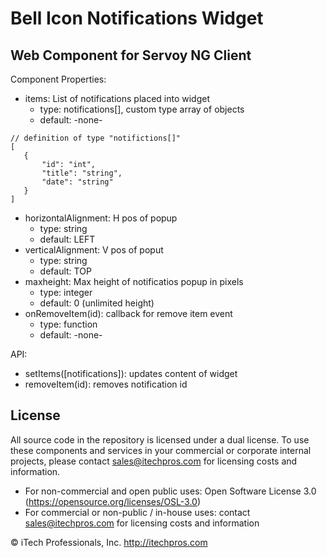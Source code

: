 # Bell Icon Notifications Widget
## Web Component for Servoy NG Client


Component Properties:

- items: List of notifications placed into widget
  - type: notifications[], custom type array of objects
  - default: -none-
```
// definition of type "notifictions[]"
[
   {  
       "id": "int",
       "title": "string",
       "date": "string"
   }
]
```
- horizontalAlignment: H pos of popup
  - type: string
  - default: LEFT
- verticalAlignment: V pos of poput
  - type: string
  - default: TOP
- maxheight: Max height of notificatios popup in pixels
  - type: integer
  - default: 0 (unlimited height)
- onRemoveItem(id): callback for remove item event
  - type: function
  - default: -none-
  
  
API:  

- setItems([notifications]): updates content of widget  
- removeItem(id): removes notification id
   
   
## License

All source code in the repository is licensed under a dual license.  To use these components and services in your commercial or corporate internal projects, please contact sales@itechpros.com for licensing costs and information.

 * For non-commercial and open public uses: Open Software License 3.0 (https://opensource.org/licenses/OSL-3.0)
 * For commercial or non-public / in-house uses: contact sales@itechpros.com for licensing costs and information

&copy; iTech Professionals, Inc. 
http://itechpros.com
